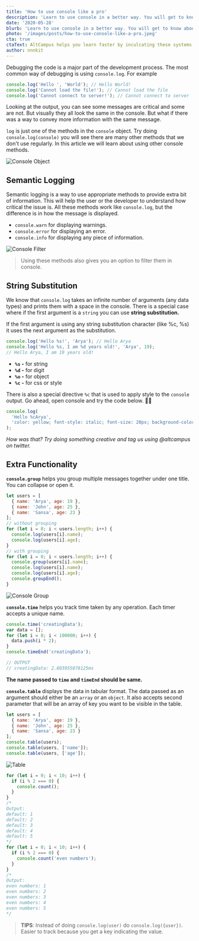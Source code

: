 ```yaml
---
title: 'How to use console like a pro'
description: 'Learn to use console in a better way. You will get to know about semantic logging, string substitution and other helper methods like group, count etc.'
date: '2020-05-28'
blurb: 'Learn to use console in a better way. You will get to know about semantic logging, string substitution and other helper methods like group, count etc.'
photo: '/images/posts/how-to-use-console-like-a-pro.jpeg'
cta: true
ctaText: AltCampus helps you learn faster by inculcating these systems as part of the learning model. 🙌
author: nnnkit
---
```


Debugging the code is a major part of the development process. The most common way of debugging is using `console.log`. For example

```js
console.log('Hello ', 'World'); // Hello World!
console.log('Cannot load the file!'); // Cannot load the file
console.log('Cannot connect to server!'); // Cannot connect to server
```

Looking at the output, you can see some messages are critical and some are not. But visually they all look the same in the console. But what if there was a way to convey more information with the same message.

`log` is just one of the methods in the `console` object. Try doing `console.log(console)` you will see there are many other methods that we don't use regularly. In this article we will learn about using other console methods.

![Console Object](/images/posts/how-to-use-console-like-a-pro/console.png)

## Semantic Logging

Semantic logging is a way to use appropriate methods to provide extra bit of information. This will help the user or the developer to understand how critical the issue is. All these methods work like `console.log`, but the difference is in how the message is displayed.

- `console.warn` for displaying warnings.
- `console.error` for displaying an error.
- `console.info` for displaying any piece of information.

![Console Filter](/images/posts/how-to-use-console-like-a-pro/filter.png)

> Using these methods also gives you an option to filter them in console.

## String Substitution

We know that `console.log` takes an infinite number of arguments (any data types) and prints them with a space in the console. There is a special case where if the first argument is a `string` you can use **string substitution.**

If the first argument is using any string substitution character (like %c, %s) it uses the next argument as the substitution.

```jsx
console.log('Hello %s!', 'Arya'); // Hello Arya
console.log('Hello %s, I am %d years old!', 'Arya', 19);
// Hello Arya, I am 19 years old!
```

- **`%s` -** for string
- **`%d` -** for digit
- **`%o` -** for object
- **`%c` -** for css or style

There is also a special directive `%c` that is used to apply style to the `console` output. Go ahead, open console and try the code below. 🤩🤩

```jsx
console.log(
  'Hello %cArya',
  'color: yellow; font-style: italic; font-size: 20px; background-color: black; padding: 2px;'
);
```

_How was that? Try doing something creative and tag us using @altcampus on twitter._

## Extra Functionality

**`console.group`** helps you group multiple messages together under one title. You can collapse or open it.

```jsx
let users = [
  { name: 'Arya', age: 19 },
  { name: 'John', age: 25 },
  { name: 'Sansa', age: 23 }
];
// without grouping
for (let i = 0; i < users.length; i++) {
  console.log(users[i].name);
  console.log(users[i].age);
}
// with grouping
for (let i = 0; i < users.length; i++) {
  console.group(users[i].name);
  console.log(users[i].name);
  console.log(users[i].age);
  console.groupEnd();
}
```

![Console Group](/images/posts/how-to-use-console-like-a-pro/group.png)

**`console.time`** helps you track time taken by any operation. Each timer accepts a unique name.

```jsx
console.time('creatingData');
var data = [];
for (let i = 0; i < 100000; i++) {
  data.push(i * 2);
}
console.timeEnd('creatingData');

// OUTPUT
// creatingData: 2.803955078125ms
```

**The name passed to `time` and `timeEnd` should be same.**

**`console.table`** displays the data in tabular format. The data passed as an argument should either be an `array` or an `object`. It also accepts second parameter that will be an array of key you want to be visible in the table.

```jsx
let users = [
  { name: 'Arya', age: 19 },
  { name: 'John', age: 25 },
  { name: 'Sansa', age: 23 }
];
console.table(users);
console.table(users, ['name']);
console.table(users, ['age']);
```

![Table](/images/posts/how-to-use-console-like-a-pro/table.png)

```jsx
for (let i = 0; i < 10; i++) {
  if (i % 2 === 0) {
    console.count();
  }
}
/*
Output:
default: 1
default: 2
default: 3
default: 4
default: 5
*/
for (let i = 0; i < 10; i++) {
  if (i % 2 === 0) {
    console.count('even numbers');
  }
}
/*
Output:
even numbers: 1
even numbers: 2
even numbers: 3
even numbers: 4
even numbers: 5
*/
```

> **TIPS**: Instead of doing `console.log(user)` do `console.log({user})`. Easier to track because you get a key indicating the value.
